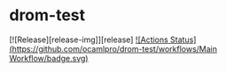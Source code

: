 # drom-test

[![Release][release-img]][release]
[![Actions Status](https://github.com/ocamlpro/drom-test/workflows/Main Workflow/badge.svg)](https://github.com/ocamlpro/drom-test/actions)
